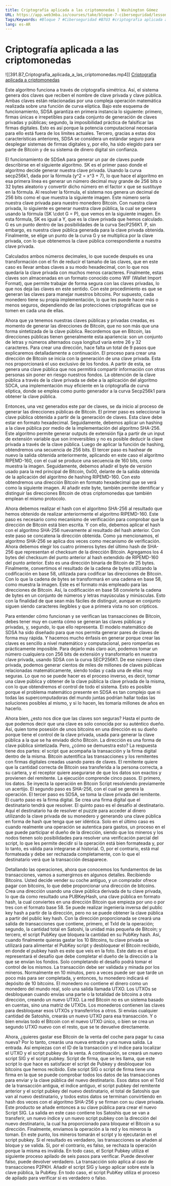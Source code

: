 ```yaml
---
title: Criptografía aplicada a las criptomonedas | Washington Gómez
URL: https://app.web3mba.io/courses/take/bloque-7-ciberseguridad/lessons/40011149-u3-criptografia-aplicada-a-las-criptomonedas-washington-gomez
Tags/Keywords: #Bloque 7 #Ciberseguridad #B7U3 #criptografia aplicada a las criptomonedas #criptografia aplicada #criptografia en criptomonedas #Washington Gómez
lang: es-AR
---
```

# Criptografía aplicada a las criptomonedas
![[391.B7_Criptografía_aplicada_a_las_criptomonedas.mp4]]
[Criptografia aplicada a criptomonedas](https://app.web3mba.io?wvideo=o1be0l1q3l)

Este algoritmo funciona a través de criptografía simétrica. Así, el sistema genera dos claves que reciben el nombre de clave privada y clave pública. Ambas claves están relacionadas por una compleja operación matemática realizada sobre una función de curva elíptica. Bajo este esquema de funcionamiento, SDSA garantiza en primera instancia lo siguiente: primero, firmas únicas e irrepetibles para cada conjunto de generación de claves privadas y públicas; segundo, la imposibilidad práctica de falsificar las firmas digitales. Esto es así porque la potencia computacional necesaria para ello está fuera de los límites actuales. Tercero, gracias a estas dos características anteriores, SDSA se considera un estándar seguro para desplegar sistemas de firmas digitales y, por ello, ha sido elegido para ser parte de Bitcoin y de su sistema de dinero digital sin confianza.

El funcionamiento de SDSeA para generar un par de claves puede describirse en el siguiente algoritmo. SK es el primer paso donde el algoritmo decide generar nuestra clave privada. Usando la curva secp256k1, dada por la fórmula \(y^2 = x^3 + 7\), lo que hace el algoritmo en esa primera línea es generar un número decimal muy grande de 256 bits o 32 bytes aleatorio y convertir dicho número en el factor x que se sustituye en la fórmula. Al resolver la fórmula, el sistema nos genera un decimal de 256 bits como el que muestra la siguiente imagen. Este número sería nuestra clave privada para nuestro monedero Bitcoin. Con nuestra clave privada, lo siguiente es generar nuestra clave pública, la cual se genera usando la fórmula \(SK \cdot G = P\), que vemos en la siguiente imagen. En esta fórmula, SK es igual a Y, que es la clave privada que hemos calculado. G es un punto dentro de las posibilidades de la curva SecP256K1. P, sin embargo, es nuestra clave pública generada para la clave privada obtenida. Finalmente, se elige un punto de la curva G y se multiplica por la clave privada, con lo que obtenemos la clave pública correspondiente a nuestra clave privada.

Calculados ambos números decimales, lo que sucede después es una transformación con el fin de reducir el tamaño de las claves, que en este caso es llevar ambas claves a su modo hexadecimal, con lo que nos quedaría la clave privada con muchos menos caracteres. Finalmente, estas claves son almacenadas en un formato conocido como WIF (Wallet Import Format), que permite trabajar de forma segura con las claves privadas, lo que nos deja las claves en este sentido. Con este procedimiento es que se generan las claves para manejar nuestros bitcoins. Por supuesto, cada monedero tiene su propia implementación, lo que les puede hacer más o menos seguros, dependiendo de las protecciones criptográficas que se tomen en cada una de ellas.

Ahora que ya tenemos nuestras claves públicas y privadas creadas, es momento de generar las direcciones de Bitcoin, que no son más que una forma sintetizada de la clave pública. Recordemos que en Bitcoin, las direcciones públicas tienen generalmente esta apariencia: son un conjunto de letras y números alternados cuya longitud varía entre 26 y 32 caracteres. Para crear una dirección, hace falta un total de 9 pasos que explicaremos detalladamente a continuación. El proceso para crear una dirección de Bitcoin se inicia con la generación de una clave privada. Esta nos proporcionará el uso exclusivo de los fondos. A partir de esta, se genera una clave pública que nos permitirá compartir información con otras personas sin poner en riesgo nuestros fondos. La obtención de la clave pública a través de la clave privada se debe a la aplicación del algoritmo SDCA, una implementación muy eficiente en la criptografía de curva elíptica, donde se emplea como punto generador a la curva Secp256k1 para obtener la clave pública.

Entonces, una vez generados este par de claves, se da inicio al proceso de generar las direcciones públicas de Bitcoin. El primer paso es seleccionar la clave pública obtenida a partir de la generación de claves. Esta clave debe estar en formato hexadecimal. Seguidamente, debemos aplicar un hashing a la clave pública por medio de la implementación del algoritmo SHA-256. Este algoritmo permite generar outputs de extensión fija a partir de un input de extensión variable que son irreversibles y no es posible deducir la clave privada a través de la clave pública. Luego de aplicar la función de hashing, obtendremos una secuencia de 256 bits. El tercer paso es hashear de nuevo la salida obtenida anteriormente, aplicando en este caso el algoritmo RIPEMD-160, con el cual se produce una secuencia de 160 bits, como muestra la imagen. Seguidamente, debemos añadir el byte de versión usado para la red principal de Bitcoin, 0x00, delante de la salida obtenida de la aplicación del algoritmo de hashing RIPEMD-160. Con esto obtendremos una dirección Bitcoin en formato hexadecimal que se verá como la siguiente imagen. Al añadir este byte, también permite identificar y distinguir las direcciones Bitcoin de otras criptomonedas que también emplean el mismo protocolo.

Ahora debemos realizar el hash con el algoritmo SHA-256 al resultado que hemos obtenido de realizar anteriormente el algoritmo RIPEMD-160. Este paso es necesario como mecanismo de verificación para comprobar que la dirección de Bitcoin está bien escrita. Y con ello, debemos aplicar el hash con el algoritmo SHA-256 nuevamente al resultado del hash anterior. Con este paso se concatena la dirección obtenida. Como ya mencionamos, el algoritmo SHA-256 se aplica dos veces como mecanismo de verificación. Ahora debemos elegir los cuatro primeros bytes del último hash de SHA-256 que representan el checksum de la dirección Bitcoin. Agregamos los 4 bytes del checksum del punto anterior al hash extendido de RIPEMD-160 del punto anterior. Esto es una dirección binaria de Bitcoin de 25 bytes. Finalmente, convertimos el resultado de la cadena de bytes utilizando la codificación en base 58, utilizada para codificar las direcciones de Bitcoin. Con lo que la cadena de bytes se transformará en una cadena en base 58, como muestra la imagen. Este es el formato más empleado para las direcciones de Bitcoin. Así, la codificación en base 58 convierte la cadena de bytes en un conjunto de números y letras mayúsculas y minúsculas. Esto con la finalidad de que sean más fáciles de distinguir, aunque en conjunto siguen siendo caracteres ilegibles y que a primera vista no son crípticos.

Para entender cómo funcionan y se verifican las transacciones de Bitcoin, debes tener muy en cuenta cómo se generan las claves públicas y privadas, y, segundo, lo que ello representa. El modelo matemático de SDSA ha sido diseñado para que nos permita generar pares de claves de forma muy rápida. Y hacemos mucho énfasis en generar porque crear las claves es sencillo a nivel matemático y computacional, pero romperlas es prácticamente imposible. Para dejarlo más claro aún, podemos tomar un número cualquiera con 256 bits de extensión y transformarlo en nuestra clave privada, usando SDSA con la curva SECP256K1. De ese número clave privada, podemos generar cientos de miles de millones de claves públicas relacionadas matemáticamente, siendo todas y cada una de ellas muy seguras. Lo que no se puede hacer es el proceso inverso, es decir, tomar una clave pública y obtener de la clave pública la clave privada de la misma, con lo que obtendremos el control de todo el sistema. Esto es posible porque el problema matemático presente en SDSA es tan complejo que ni todas las supercomputadoras del mundo juntas podrían hallar todas las soluciones posibles al mismo, y si lo hacen, les tomaría millones de años en hacerlo.

Ahora bien, ¿esto nos dice que las claves son seguras? Hasta el punto de que podemos decir que una clave es solo conocida por su auténtico dueño. Así, quien tome posesión de unos bitcoins en una dirección es su dueño porque tiene el control de la clave privada, usada para generar la clave pública a la que se ha enviado dicho Bitcoin. La dirección es una forma de clave pública sintetizada. Pero, ¿cómo se demuestra esto? La respuesta tiene dos partes: el script que acompaña la transacción y la firma digital dentro de la misma. Bitcoin autentifica las transacciones y los remitentes con firmas digitales creadas usando pares de claves. El remitente quiere que la cantidad correcta de Bitcoin sea transferida a la persona correcta, a su cartera, y el receptor quiere asegurarse de que los datos son exactos y provienen del remitente. La ejecución comprende cinco pasos. El primero, los datos. Se inyecta la operación en Bitcoin Script resolviendo previamente un acertijo. El segundo paso es SHA-256, con el cual se genera la operación. El tercer paso es SDSA, se toma la clave privada del remitente. El cuarto paso es la firma digital. Se crea una firma digital que el destinatario tendrá que resolver. El quinto paso es el desafío al destinatario. Aquí el destinatario ha de resolver el puzzle para acceder al dinero utilizando la clave privada de su monedero y generando una clave pública en forma de hash que tenga que ser idéntica. Solo en el último caso es cuando realmente una operación se autentica para gastos, un proceso en el que puede participar el dueño de la dirección, siendo que los mineros y los nodos tienen solo posibilidades para resolver una verificación parcial del script, lo que les permite decidir si la operación está bien formateada y, por lo tanto, es válida para integrarse al historial. O, por el contrario, está mal formateada y debe ser rechazada completamente, con lo que el destinatario verá que la transacción desaparece.

Detallando las operaciones, ahora que conocemos los fundamentos de las transacciones, vamos a sumergirnos en algunos detalles. Recibiendo Bitcoins. Usted decide vender su coche antiguo, y un comprador ofrece pagar con bitcoins, lo que debe proporcionar una dirección de bitcoins. Crea una dirección usando una clave pública derivada de tu clave privada, lo que da como resultado una PUBKeyHash, una clave pública en formato hash, la cual conviertes en una dirección Bitcoin que empieza por uno o por tres con el formato base 58. Se puede realizar ingeniería inversa del public key hash a partir de la dirección, pero no se puede obtener la clave pública a partir del public key hash. Con la dirección proporcionada se creará una salida de transacciones que contiene, primero, el TxId de la operación; segundo, la cantidad total en Satoshi, la unidad más pequeña de Bitcoin; y tercero, el script PubKey que bloquea la cantidad en su PubKey hash. Así, cuando finalmente quieras gastar los 10 Bitcoins, tu clave privada se utilizará para alimentar el PubKey script y desbloquear el Bitcoin recibido, en donde el pubkey hash es este que veis en la foto. Este dato es el que representará el desafío que debe completar el dueño de la dirección a la que se envían los fondos. Solo completando el desafío podrá tomar el control de los mismos. La transacción debe ser validada y minada por los mineros. Normalmente en 10 minutos, pero a veces puede ser que tarde un poco más para ser completada, y entonces, tu monedero indicará el depósito de 10 bitcoins. El monedero no contiene el dinero como un monedero del mundo real, solo una salida llamada UTXO. Los UTXOs se desbloquean cuando envías una parte o la totalidad de bitcoins a otra dirección, creando un nuevo UTXO. La red Bitcoin no es un sistema basado en cuentas, sino una matriz de UTXOs. Los monederos contienen las claves para desbloquear esos UTXOs y transferirlos a otros. Si envías cualquier cantidad de Satoshis, crearás un nuevo UTXO para esa transacción. Y o bien envías todo el Bitcoin con el nuevo UTXO único, o bien se crea un segundo UTXO nuevo con el resto, que se te devuelve directamente.

Ahora, ¿quieres gastar ese Bitcoin de la venta del coche para pagar tu casa nueva? Por lo tanto, crearás una nueva entrada y una nueva salida. La entrada. Así empiezas con el ID de la transacción y el índice para localizar el UTXO y el script pubkey de la venta. A continuación, se creará un nuevo script SIG y el script pubkey. Script de firma, que se les llama, que este script lo que hace es satisfacer el script de Pubkey y desbloquear los bitcoins que hemos recibido. Este script SIG o script de firma tiene una firma en la que se puede comprobar todos los datos de las transacciones para enviar y la clave pública del nuevo destinatario. Esos datos son el TxId de la transacción antigua, el índice antiguo, el script pubkey del remitente anterior y el script pubkey del nuevo destinatario, el total de Satoshis que van al nuevo destinatario, y todos estos datos se terminan convirtiendo en hash dos veces con el algoritmo SHA-256 y se firman con su clave privada. Este producto se añade entonces a su clave pública para crear el nuevo Script SIG. La salida en este caso contiene los Satoshis que se van a transferir, un nuevo índice y un nuevo script pubkey con la dirección del nuevo destinatario, la cual ha proporcionado para bloquear el Bitcoin a su dirección. Finalmente, enviamos la operación a la red y los mineros la toman. En este punto, los mineros tomarán el script y lo ejecutarán en el script pubkey. Si el resultado es verdadero, las transacciones se añaden al bloque y se valida. Si, por el contrario, es falso, se rechaza la operación porque la misma es inválida. En todo caso, el Script Pubkey utiliza el siguiente proceso apilado de seis pasos para verificar. Puede devolver falso, puede devolver verdadero. La transacción solo aplica al caso de transacciones P2PKH. Añadir el script SIG y luego aplicar sobre este la clave pública, la PubKey. En todo caso, el script PubKey utiliza el proceso de apilado para verificar si es verdadero o falso.